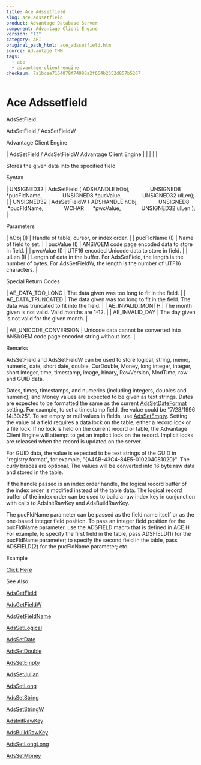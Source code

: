 ```yaml
---
title: Ace Adssetfield
slug: ace_adssetfield
product: Advantage Database Server
component: Advantage Client Engine
version: "12"
category: API
original_path_html: ace_adssetfield.htm
source: Advantage CHM
tags:
  - ace
  - advantage-client-engine
checksum: 7a1bcee7164079f74988a2f664b2652d857b5267
---
```


# Ace Adssetfield

AdsSetField

AdsSetField / AdsSetFieldW

Advantage Client Engine

| AdsSetField / AdsSetFieldW  Advantage Client Engine |  |  |  |  |

Stores the given data into the specified field

Syntax

| UNSIGNED32 | AdsSetField ( ADSHANDLE hObj,               UNSIGNED8 \*pucFldName,               UNSIGNED8 \*pucValue,               UNSIGNED32 ulLen); |
| UNSIGNED32 | AdsSetFieldW ( ADSHANDLE hObj,               UNSIGNED8  \*pucFldName,               WCHAR      \*pwcValue,               UNSIGNED32 ulLen ); |

Parameters

| hObj (I) | Handle of table, cursor, or index order. |
| pucFldName (I) | Name of field to set. |
| pucValue (I) | ANSI/OEM code page encoded data to store in field. |
| pwcValue (I) | UTF16 encoded Unicode data to store in field. |
| ulLen (I) | Length of data in the buffer. For AdsSetField, the length is the number of bytes. For AdsSetFieldW, the length is the number of UTF16 characters. |

Special Return Codes

| AE\_DATA\_TOO\_LONG | The data given was too long to fit in the field. |
| AE\_DATA\_TRUNCATED | The data given was too long to fit in the field. The data was truncated to fit into the field. |
| AE\_INVALID\_MONTH | The month given is not valid. Valid months are 1-12. |
| AE\_INVALID\_DAY | The day given is not valid for the given month. |

| AE\_UNICODE\_CONVERSION | Unicode data cannot be converted into ANSI/OEM code page encoded string without loss. |

Remarks

AdsSetField and AdsSetFieldW can be used to store logical, string, memo, numeric, date, short date, double, CurDouble, Money, long integer, integer, short integer, time, timestamp, image, binary, RowVersion, ModTime, raw and GUID data.

Dates, times, timestamps, and numerics (including integers, doubles and numeric), and Money values are expected to be given as text strings. Dates are expected to be formatted the same as the current [AdsSetDateFormat](ace_adssetdateformat.md) setting. For example, to set a timestamp field, the value could be "7/28/1996 14:30:25". To set empty or null values in fields, use [AdsSetEmpty](ace_adssetempty.md). Setting the value of a field requires a data lock on the table, either a record lock or a file lock. If no lock is held on the current record or table, the Advantage Client Engine will attempt to get an implicit lock on the record. Implicit locks are released when the record is updated on the server.

For GUID data, the value is expected to be text strings of the GUID in "registry format", for example, "{A4AB-43C4-84E5-010204081020}". The curly braces are optional. The values will be converted into 16 byte raw data and stored in the table.

If the handle passed is an index order handle, the logical record buffer of the index order is modified instead of the table data. The logical record buffer of the index order can be used to build a raw index key in conjunction with calls to AdsInitRawKey and AdsBuildRawKey.

The pucFldName parameter can be passed as the field name itself or as the one-based integer field position. To pass an integer field position for the pucFldName parameter, use the ADSFIELD macro that is defined in ACE.H. For example, to specify the first field in the table, pass ADSFIELD(1) for the pucFldName parameter; to specify the second field in the table, pass ADSFIELD(2) for the pucFldName parameter; etc.

Example

[Click Here](ace_examples.md#adssetfieldexample)

See Also

[AdsGetField](ace_adsgetfield.md)

[AdsGetFieldW](ace_adsgetfield.md)

[AdsGetFieldName](ace_adsgetfieldname.md)

[AdsSetLogical](ace_adssetlogical.md)

[AdsSetDate](ace_adssetdate.md)

[AdsSetDouble](ace_adssetdouble.md)

[AdsSetEmpty](ace_adssetempty.md)

[AdsSetJulian](ace_adssetjulian.md)

[AdsSetLong](ace_adssetlong.md)

[AdsSetString](ace_adssetstring.md)

[AdsSetStringW](ace_adssetstring.md)

[AdsInitRawKey](ace_adsinitrawkey.md)

[AdsBuildRawKey](ace_adsbuildrawkey.md)

[AdsSetLongLong](ace_adssetlonglong.md)

[AdsSetMoney](ace_adssetmoney.md)
